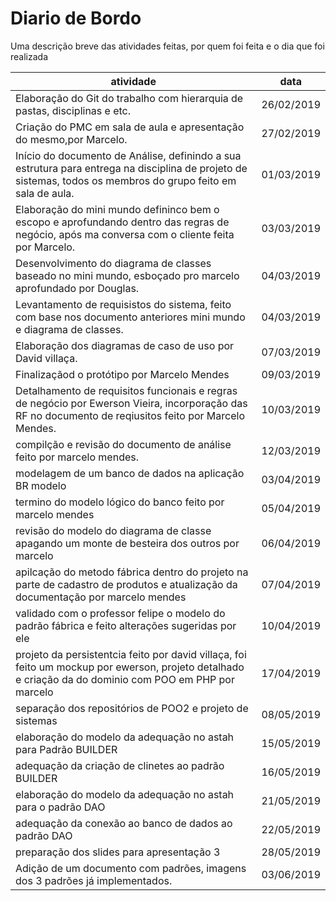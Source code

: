 # Diario de Bordo
Uma descrição breve das atividades feitas, por quem foi feita e o dia que foi realizada
<br> 

|atividade|data|
|---------|----|
|Elaboração do Git do trabalho com hierarquia de pastas, disciplinas e etc.|26/02/2019|
|Criação do PMC em sala de aula e apresentação do mesmo,por Marcelo.|27/02/2019|
|Início do documento de Análise, definindo a sua estrutura para entrega na disciplina de projeto de sistemas, todos os membros do grupo feito em sala de aula.|01/03/2019|
|Elaboração do mini mundo defininco bem o escopo e aprofundando dentro das regras de negócio, após ma conversa com o cliente feita por Marcelo.|03/03/2019|
|Desenvolvimento do diagrama de classes baseado no mini mundo, esboçado pro marcelo aprofundado por Douglas.|04/03/2019|
|Levantamento de requisistos do sistema, feito com base nos documento anteriores mini mundo e diagrama de classes.|04/03/2019|
|Elaboração dos diagramas de caso de uso por David villaça.|07/03/2019|
|Finalizaçãod o protótipo por Marcelo Mendes|09/03/2019|
|Detalhamento de requisitos funcionais e regras de negócio por Ewerson Vieira, incorporação das RF no documento de reqiusitos feito por Marcelo Mendes.|10/03/2019|
|compilção e revisão do documento de análise feito por marcelo mendes.|12/03/2019|
|modelagem de um banco de dados na aplicação BR modelo|03/04/2019|
|termino do modelo lógico do banco feito por marcelo mendes|05/04/2019|
|revisão do modelo do diagrama de classe apagando um monte de besteira dos outros por marcelo|06/04/2019|
|apilcação do metodo fábrica dentro do projeto na parte de cadastro de produtos e atualização da documentação por marcelo mendes|07/04/2019| 
|validado com o professor felipe o modelo do padrão fábrica e feito alterações sugeridas por ele |10/04/2019|
|projeto da persistentcia feito por david villaça, foi feito um mockup por ewerson, projeto detalhado e criação da do dominio com POO em PHP por marcelo|17/04/2019|
|separação dos repositórios de POO2 e projeto de sistemas|08/05/2019|
|elaboração do modelo da adequação no astah para Padrão BUILDER|15/05/2019|
|adequação da criação de clinetes ao padrão BUILDER|16/05/2019|
|elaboração do modelo da adequação no astah para o padrão DAO|21/05/2019|
|adequação da conexão ao banco de dados ao padrão DAO|22/05/2019|
|preparação dos slides para apresentação 3|28/05/2019|
|Adição de um documento com padrões, imagens dos 3 padrões já implementados.|03/06/2019|